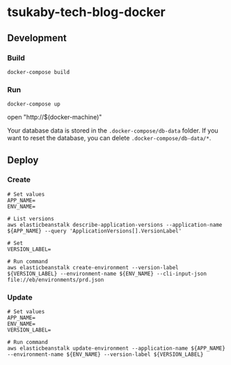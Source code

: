 # tsukaby-tech-blog-docker

## Development

### Build

```
docker-compose build
```

### Run

```
docker-compose up
```

open "http://$(docker-machine)"

Your database data is stored in the `.docker-compose/db-data` folder.
If you want to reset the database, you can delete `.docker-compose/db-data/*`.

## Deploy

### Create

```
# Set values
APP_NAME=
ENV_NAME=

# List versions
aws elasticbeanstalk describe-application-versions --application-name ${APP_NAME} --query 'ApplicationVersions[].VersionLabel'

# Set
VERSION_LABEL=

# Run command
aws elasticbeanstalk create-environment --version-label ${VERSION_LABEL} --environment-name ${ENV_NAME} --cli-input-json file://eb/environments/prd.json
```

### Update

```
# Set values
APP_NAME=
ENV_NAME=
VERSION_LABEL=

# Run command
aws elasticbeanstalk update-environment --application-name ${APP_NAME} --environment-name ${ENV_NAME} --version-label ${VERSION_LABEL}
```